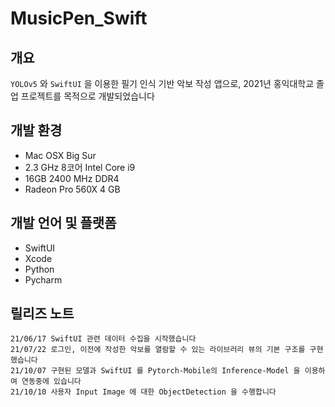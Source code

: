 # MusicPen_Swift

## 개요
`YOLOv5` 와 `SwiftUI` 을 이용한 필기 인식 기반 악보 작성 앱으로, 2021년 홍익대학교 졸업 프로젝트를 목적으로 개발되었습니다

## 개발 환경
- Mac OSX Big Sur
- 2.3 GHz 8코어 Intel Core i9
- 16GB 2400 MHz DDR4
- Radeon Pro 560X 4 GB

## 개발 언어 및 플랫폼
- SwiftUI
- Xcode
- Python
- Pycharm

## 릴리즈 노트
```
21/06/17 SwiftUI 관련 데이터 수집을 시작했습니다
21/07/22 로그인, 이전에 작성한 악보를 열람할 수 있는 라이브러리 뷰의 기본 구조를 구현했습니다
21/10/07 구현된 모델과 SwiftUI 를 Pytorch-Mobile의 Inference-Model 을 이용하여 연동중에 있습니다
21/10/10 사용자 Input Image 에 대한 ObjectDetection 을 수행합니다
```
